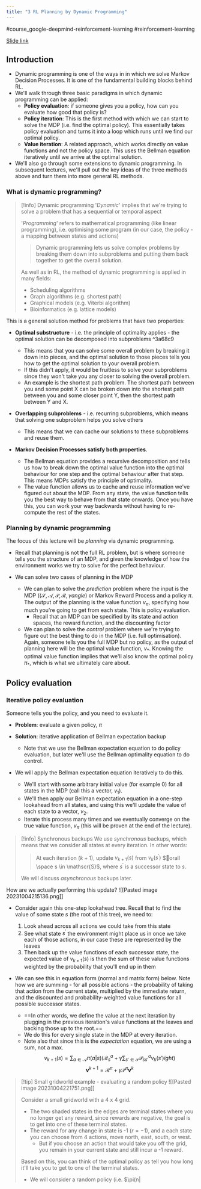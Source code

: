 ```yaml
---
title: "3 RL Planning by Dynamic Programming"
---
```

#course_google-deepmind-reinforcement-learning #reinforcement-learning 

[Slide link](https://www.davidsilver.uk/wp-content/uploads/2020/03/DP.pdf)
## Introduction

- Dynamic programming is one of the ways in in which we solve Markov Decision Processes. It is one of the fundamental building blocks behind RL.
- We'll walk through three basic paradigms in which dynamic programming can be applied:
    - **Policy evaluation**: if someone gives you a policy, how can you evaluate how good that policy is?
    - **Policy iteration**: This is the first method with which we can start to solve the MDP (i.e. find the optimal policy). This essentially takes policy evaluation and turns it into a loop which runs until we find our optimal policy.
    - **Value iteration**: A related approach, which works directly on value functions and not the policy space. This uses the Bellman equation iteratively until we arrive at the optimal solution.
- We'll also go through some extensions to dynamic programming. In subsequent lectures, we'll pull out the key ideas of the three methods above and turn them into more general RL methods.

### What is dynamic programming?

> [!info] Dynamic programming
> '*Dynamic*' implies that we're trying to solve a problem that has a sequential or temporal aspect
> 
> '*Programming*' refers to mathematical programming (like linear programming), i.e. optimising some program (in our case, the policy - a mapping between states and actions)
> 
> > Dynamic programming lets us solve complex problems by breaking them down into subproblems and putting them back together to get the overall solution.
> 
> As well as in RL, the method of dynamic programming is applied in many fields:
> - Scheduling algorithms
> - Graph algorithms (e.g. shortest path)
> - Graphical models (e.g.  Viterbi algorithm)
> - Bioinformatics (e.g. lattice models)

This is a general solution method for problems that have two properties:

- **Optimal substructure** - i.e. the principle of optimality applies - the optimal solution can be decomposed into subproblems ^3a68c9
    - This means that you can solve some overall problem by breaking it down into pieces, and the optimal solution to those pieces tells you how to get the optimal solution to your overall problem.
    - If this didn't apply, it would be fruitless to solve your subproblems since they won't take you any closer to solving the overall problem.
    - An example is the shortest path problem. The shortest path between you and some point X can be broken down into the shortest path between you and some closer point Y, then the shortest path between Y and X.

- **Overlapping subproblems** - i.e. recurring subproblems, which means that solving one subproblem helps you solve others
    - This means that we can cache our solutions to these subproblems and reuse them.

- **Markov Decision Processes satisfy both properties**.
    - The Bellman equation provides a recursive decomposition and tells us how to break down the optimal value function into the optimal behaviour for one step and the optimal behaviour after that step. This means MDPs satisfy the principle of optimality.
    - The value function allows us to cache and reuse information we've figured out about the MDP. From any state, the value function tells you the best way to behave from that state onwards. Once you have this, you can work your way backwards without having to re-compute the rest of the states.

### Planning by dynamic programming

The focus of this lecture will be *planning* via dynamic programming.

- Recall that planning is not the full RL problem, but is where someone tells you the structure of an MDP, and given the knowledge of how the environment works we try to solve for the perfect behaviour.

- We can solve two cases of planning in the MDP
    - We can plan to solve the *prediction* problem where the input is the MDP ($\langle \mathscr{S}, \mathscr{A}, \mathscr{P}, \mathscr{R}, \gamma angle$) or Markov Reward Process and a policy $\pi$. The output of the planning is the value function $v_\pi$, specifying how much you're going to get from each state. This is policy evaluation. 
        - Recall that an MDP can be specified by its state and action spaces, the reward function, and the discounting factor
    - We can plan to solve the *control* problem where we're trying to figure out the best thing to do in the MDP (i.e. full optimisation). Again, someone tells you the full MDP but no policy, as the output of planning here will be the optimal value function, $v_*$. Knowing the optimal value function implies that we'll also know the optimal policy $\pi_*$, which is what we ultimately care about.

## Policy evaluation
### Iterative policy evaluation

Someone tells you the policy, and you need to evaluate it.

- **Problem**: evaluate a given policy, $\pi$
- **Solution**: iterative application of Bellman expectation backup
    - Note that we use the Bellman expectation equation to do policy evaluation, but later we'll use the Bellman optimality equation to do control.

- We will apply the Bellman expectation equation iteratively to do this. 
    - We'll start with some arbitrary initial value (for example 0) for all states in the MDP (call this a vector, $v_1$).
    - We'll then apply our Bellman expectation equation in a one-step lookahead from all states, and using this we'll update the value of each state to a vector, $v_2$.
    - Iterate this process many times and we eventually converge on the true value function, $v_\pi$ (this will be proven at the end of the lecture).

> [!info] Synchronous backups
> We use *synchronous* backups, which means that we consider all states at every iteration. In other words:
> 
> > At each iteration ($k + 1$), update $v_{k+1}(s)$ from $v_k(s^\prime)$ $orall \space s \in \mathscr{S}$, where $s^\prime$ is a successor state to $s$.
>   
> We will discuss *asynchronous* backups later.

How are we actually performing this update?
 ![[Pasted image 20231004215136.png]]

- Consider again this one-step lookahead tree. Recall that to find the value of some state $s$ (the root of this tree), we need to:
    1. Look ahead across all actions we could take from this state
    2. See what state $s^\prime$ the environment might place us in once we take each of those actions, in our case these are represented by the leaves
    3. Then back up the value functions of each successor state, the expected value of $v_{k+1}(s)$ is then the sum of these value functions weighted by the probability that you'll end up in them

- We can see this in equation form (normal and matrix form) below. Note how we are summing - for all possible actions - the probability of taking that action from the current state, multiplied by the immediate return, and the discounted and probability-weighted value functions for all possible successor states.
    - ==In other words, we define the value at the next iteration by plugging in the previous iteration's value functions at the leaves and backing those up to the root.== 
    - We do this for every single state in the MDP at every iteration.
    - Note also that since this is the *expectation* equation, we are using a sum, not a max.
$$v_{k+1}(s) = \sum_{a \in \mathscr{A}} \pi(a|s) \left( \mathscr{R}^a_s + \gamma \sum_{s' \in \mathscr{S}} \mathscr{P}_{ss'}^a v_k(s') ight)$$
$$\mathbf{v}^{k+1} = \mathscr{R}^\pi + \gamma \mathscr{P}^\pi \mathbf{v}^k$$

> [!tip] Small gridworld example - evaluating a random policy
> ![[Pasted image 20231004221751.png]]
> 
> Consider a small gridworld with a 4 x 4 grid.
> - The two shaded states in the edges are terminal states where you no longer get any reward, since rewards are negative, the goal is to get into one of these terminal states.
> - The reward for any change in state is -1 ($r = -1$), and a each state you can choose from 4 actions, move north, east, south, or west. 
>     - But if you choose an action that would take you off the grid, you remain in your current state and still incur a -1 reward.
> 
> Based on this, you can think of the optimal policy as tell you how long it'll take you to get to one of the terminal states.
> - We will consider a random policy (i.e. $\pi(n|